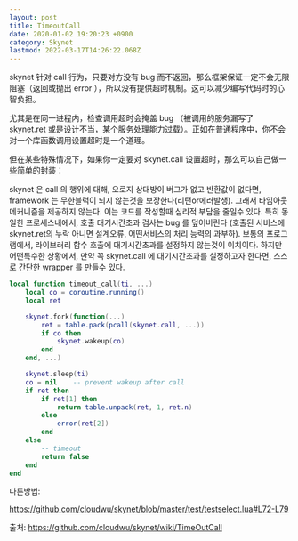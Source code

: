 ```yaml
---
layout: post
title: TimeoutCall
date: 2020-01-02 19:20:23 +0900
category: Skynet
lastmod: 2022-03-17T14:26:22.068Z
---
```

skynet 针对 call 行为，只要对方没有 bug 而不返回，那么框架保证一定不会无限阻塞（返回或抛出 error ），所以没有提供超时机制。这可以减少编写代码时的心智负担。

尤其是在同一进程内，检查调用超时会掩盖 bug （被调用的服务漏写了 skynet.ret 或是设计不当，某个服务处理能力过载）。正如在普通程序中，你不会对一个库函数调用设置超时是一个道理。

但在某些特殊情况下，如果你一定要对 skynet.call 设置超时，那么可以自己做一些简单的封装：

skynet 은 call 의 행위에 대해, 오로지 상대방이 버그가 없고 반환값이 없다면, framework 는 무한블럭이 되지 않는것을 보장한다(리턴or에러발생). 그래서 타임아웃 메커니즘을 제공하지 않는다. 이는 코드를 작성할때 심리적 부담을 줄일수 있다.  특히 동일한 프로세스내에서, 호출 대기시간초과 검사는 bug 를 덮어버린다 (호출된 서비스에 skynet.ret의 누락 아니면 설계오류, 어떤서비스의 처리 능력의 과부하). 보통의 프로그램에서, 라이브러리 함수 호출에 대기시간초과를 설정하지 않는것이 이치이다. 하지만 어떤특수한 상황에서, 만약 꼭 skynet.call 에 대기시간초과를 설정하고자 한다면, 스스로 간단한 wrapper 를 만들수 있다.

```lua
local function timeout_call(ti, ...)
	local co = coroutine.running()
	local ret

	skynet.fork(function(...)
		ret = table.pack(pcall(skynet.call, ...))
		if co then
			skynet.wakeup(co)
		end
	end, ...)

	skynet.sleep(ti)
	co = nil	-- prevent wakeup after call
	if ret then
		if ret[1] then
			return table.unpack(ret, 1, ret.n)
		else
			error(ret[2])
		end
	else
		-- timeout
		return false
	end
end
```

다른방법:

https://github.com/cloudwu/skynet/blob/master/test/testselect.lua#L72-L79

출처: <https://github.com/cloudwu/skynet/wiki/TimeOutCall> 


